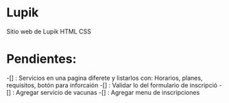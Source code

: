 # Lupik

Sitio web de Lupik HTML CSS

# Pendientes:
-[] : Servicios en una pagina diferete y listarlos con: Horarios, planes, requisitos, botón para inforcaión
-[] : Validar lo del formulario de inscripció
-[] : Agregar servicio de vacunas
-[] : Agregar menu de inscripciones
